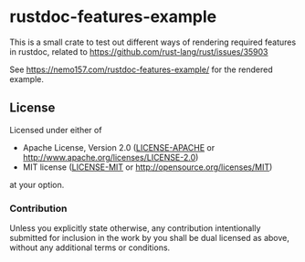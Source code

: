 # rustdoc-features-example

This is a small crate to test out different ways of rendering required
features in rustdoc, related to https://github.com/rust-lang/rust/issues/35903

See https://nemo157.com/rustdoc-features-example/ for the rendered example.

## License

Licensed under either of

 * Apache License, Version 2.0 ([LICENSE-APACHE](LICENSE-APACHE) or http://www.apache.org/licenses/LICENSE-2.0)
 * MIT license ([LICENSE-MIT](LICENSE-MIT) or http://opensource.org/licenses/MIT)

at your option.

### Contribution

Unless you explicitly state otherwise, any contribution intentionally submitted
for inclusion in the work by you shall be dual licensed as above, without any
additional terms or conditions.
